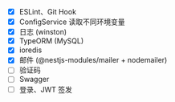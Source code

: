 - [x] ESLint、Git Hook
- [x] ConfigService 读取不同环境变量
- [x] 日志 (winston)
- [x] TypeORM (MySQL)
- [x] ioredis
- [x] 邮件 (@nestjs-modules/mailer + nodemailer)
- [ ] 验证码
- [ ] Swagger
- [ ] 登录、JWT 签发
